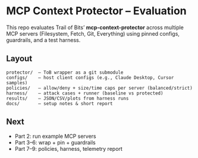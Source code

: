 # MCP Context Protector – Evaluation

This repo evaluates Trail of Bits’ **mcp-context-protector** across multiple MCP servers
(Filesystem, Fetch, Git, Everything) using pinned configs, guardrails, and a test harness.

## Layout
```
protector/  – ToB wrapper as a git submodule
configs/    – host client configs (e.g., Claude Desktop, Cursor samples)
policies/   – allow/deny + size/time caps per server (balanced/strict)
harness/    – attack cases + runner (baseline vs protected)
results/    – JSON/CSV/plots from harness runs
docs/       – setup notes & short report
```

## Next
- Part 2: run example MCP servers
- Part 3–6: wrap + pin + guardrails
- Part 7–9: policies, harness, telemetry report

